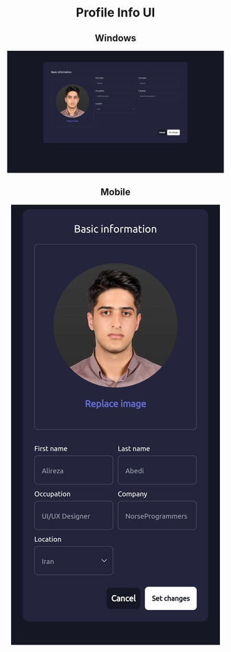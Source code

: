 <div align="center">
<h1>Profile Info UI</h1>

<h2>
<label>Windows</label>
</h2>
<img src="./image/Screenshot%202023-02-25%20235722.png" />

<h2>
<label>Mobile</label>
</h2>
<img src="./image/mobile.png" />

</div>
